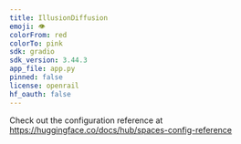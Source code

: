 ```yaml
---
title: IllusionDiffusion
emoji: 👁
colorFrom: red
colorTo: pink
sdk: gradio
sdk_version: 3.44.3
app_file: app.py
pinned: false
license: openrail
hf_oauth: false
---
```


Check out the configuration reference at https://huggingface.co/docs/hub/spaces-config-reference
